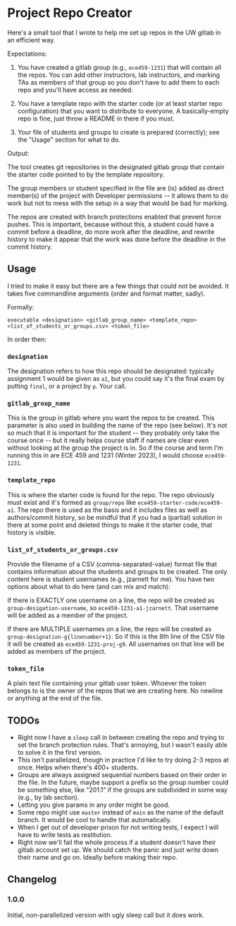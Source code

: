# Project Repo Creator

Here's a small tool that I wrote to help me set up repos in the UW gitlab in an efficient way. 

Expectations: 

1. You have created a gitlab group (e.g., `ece459-1231`) that will contain all the repos. You can add other instructors, lab instructors, and marking TAs as members of that group so you don't have to add them to each repo and you'll have access as needed.

2. You have a template repo with the starter code (or at least starter repo configuration) that you want to distribute to everyone. A basically-empty repo is fine, just throw a README in there if you must.

3. Your file of students and groups to create is prepared (correctly); see the "Usage" section for what to do.

Output:

The tool creates git repositories in the designated gitlab group that contain the starter code pointed to by the template repository.

The group members or student specified in the file are (is) added as direct member(s) of the project with Developer permissions -- it allows them to do work but not to mess with the setup in a way that would be bad for marking.

The repos are created with branch protections enabled that prevent force pushes. This is important, because without this, a student could have a commit before a deadline, do more work after the deadline, and rewrite history to make it appear that the work was done before the deadline in the commit history.

## Usage
I tried to make it easy but there are a few things that could not be avoided. It takes five commandline arguments (order and format matter, sadly).

Formally:
```
executable <designation> <gitlab_group_name> <template_repo> <list_of_students_or_groups.csv> <token_file>
```

In order then:
### `designation`
The designation refers to how this repo should be designated: typically assignment 1 would be given as `a1`, but you could say it's the final exam by putting `final`, or a project by `p`. Your call.

### `gitlab_group_name`
This is the group in gitlab where you want the repos to be created. This parameter is also used in building the name of the repo (see below). It's not so much that it is important for the student -- they probably only take the course once -- but it really helps course staff if names are clear even without looking at the group the project is in. So if the course and term I'm running this in are ECE 459 and 1231 (Winter 2023), I would choose `ece459-1231`.

### `template_repo`
This is where the starter code is found for the repo. The repo obviously must exist and it's formed as `group/repo` like `ece459-starter-code/ece459-a1`. The repo there is used as the basis and it includes files as well as authors/commit history, so be mindful that if you had a (partial) solution in there at some point and deleted things to make it the starter code, that history is visible.

### `list_of_students_or_groups.csv`
Provide the filename of a CSV (comma-separated-value) format file that contains information about the students and groups to be created. The only content here is student usernames (e.g., jzarnett for me). You have two options about what to do here (and can mix and match):

If there is EXACTLY one username on a line, the repo will be created as `group-desigation-username`, so `ece459-1231-a1-jzarnett`. That username will be added as a member of the project.

If there are MULTIPLE usernames on a line, the repo will be created as `group-designation-g{linenumber+1}`. So if this is the 8th line of the CSV file it will be created as `ece459-1231-proj-g9`. All usernames on that line will be added as members of the project. 

### `token_file`
A plain text file containing your gitlab user token. Whoever the token belongs to is the owner of the repos that we are creating here. No newline or anything at the end of the file.


## TODOs
- Right now I have a `sleep` call in between creating the repo and trying to set the branch protection rules. That's annoying, but I wasn't easily able to solve it in the first version.
- This isn't parallelized, though in practice I'd like to try doing 2-3 repos at once. Helps when there's 400+ students.
- Groups are always assigned sequential numbers based on their order in the file. In the future, maybe support a prefix so the group number could be something else, like "201.1" if the groups are subdivided in some way (e.g., by lab section).
- Letting you give params in any order might be good.
- Some repo might use `master` instead of `main` as the name of the default branch. It would be cool to handle that automatically.
- When I get out of developer prison for not writing tests, I expect I will have to write tests as restitution.
- Right now we'll fail the whole process if a student doesn't have their gitlab account set up. We should catch the panic and just write down their name and go on. Ideally before making their repo.

## Changelog

### 1.0.0
Initial, non-parallelized version with ugly sleep call but it does work.
